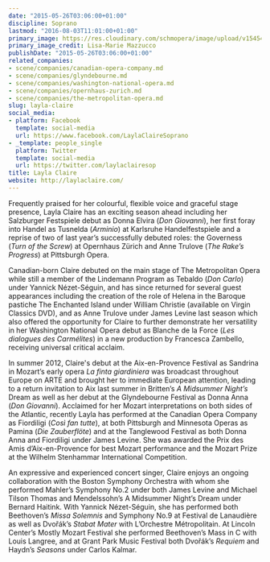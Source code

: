 ```yaml
---
date: "2015-05-26T03:06:00+01:00"
discipline: Soprano
lastmod: "2016-08-03T11:01:00+01:00"
primary_image: https://res.cloudinary.com/schmopera/image/upload/v1545409169/media/webhook-uploads/1470218415576/2016-08-03---LAYLA-CLAIRE-Lisa-Marie-Mazzucco.jpg.jpg
primary_image_credit: Lisa-Marie Mazzucco
publishDate: "2015-05-26T03:06:00+01:00"
related_companies:
- scene/companies/canadian-opera-company.md
- scene/companies/glyndebourne.md
- scene/companies/washington-national-opera.md
- scene/companies/opernhaus-zurich.md
- scene/companies/the-metropolitan-opera.md
slug: layla-claire
social_media:
- platform: Facebook
  template: social-media
  url: https://www.facebook.com/LaylaClaireSoprano
- _template: people_single
  platform: Twitter
  template: social-media
  url: https://twitter.com/laylaclairesop
title: Layla Claire
website: http://laylaclaire.com/
---
```


Frequently praised for her colourful, flexible voice and graceful stage presence, Layla Claire has an exciting season ahead including her Salzburger Festspiele debut as Donna Elvira (*Don Giovanni*), her first foray into Handel as Tusnelda (*Arminio*) at Karlsruhe Handelfestspiele and a reprise of two of last year’s successfully debuted roles: the Governess (*Turn of the Screw*) at Opernhaus Zürich and Anne Trulove (*The Rake’s Progress*) at Pittsburgh Opera.  

Canadian-born Claire debuted on the main stage of The Metropolitan Opera while still a member of the Lindemann Program as Tebaldo (*Don Carlo*) under Yannick Nézet-Séguin, and has since returned for several guest appearances including the creation of the role of Helena in the Baroque pastiche The Enchanted Island under William Christie (available on Virgin Classics DVD), and as Anne Trulove under James Levine last season which also offered the opportunity for Claire to further demonstrate her versatility in her Washington National Opera debut as Blanche de la Force (*Les dialogues des Carmélites*) in a new production by Francesca Zambello, receiving universal critical acclaim.

In summer 2012, Claire's debut at the Aix-en-Provence Festival as Sandrina in Mozart’s early opera *La finta giardiniera* was broadcast throughout Europe on ARTE and brought her to immediate European attention, leading to a return invitation to Aix last summer in Britten’s *A Midsummer Night’s* Dream as well as her debut at the Glyndebourne Festival as Donna Anna (*Don Giovanni*). Acclaimed for her Mozart interpretations on both sides of the Atlantic, recently Layla has performed at the Canadian Opera Company as Fiordiligi (*Così fan tutte*), at both Pittsburgh and Minnesota Operas as Pamina (*Die Zauberflöte*) and at the Tanglewood Festival as both Donna Anna and Fiordiligi under James Levine. She was awarded the Prix des Amis d’Aix-en-Provence for best Mozart performance and the Mozart Prize at the Wilhelm Stenhammar International Competition. 

An expressive and experienced concert singer, Claire enjoys an ongoing collaboration with the Boston Symphony Orchestra with whom she performed Mahler’s Symphony No.2 under both James Levine and Michael Tilson Thomas and Mendelssohn’s A Midsummer Night’s Dream under Bernard Haitink. With Yannick Nézet-Séguin, she has performed both Beethoven’s *Missa Solemnis* and Symphony No.9 at Festival de Lanaudière as well as Dvořák’s *Stabat Mater* with L’Orchestre Métropolitain. At Lincoln Center’s Mostly Mozart Festival she performed Beethoven’s Mass in C with Louis Langree, and at Grant Park Music Festival both Dvořák’s *Requiem* and Haydn’s *Seasons* under Carlos Kalmar.  
